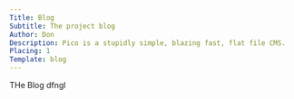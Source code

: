 ```yaml
---
Title: Blog
Subtitle: The project blog
Author: Don 
Description: Pico is a stupidly simple, blazing fast, flat file CMS.
Placing: 1
Template: blog
---
```


THe Blog
dfngl
